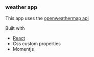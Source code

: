 ### weather app

This app uses the [openweathermap api](https://openweathermap.org/api)

Built with

- [React](https://reactjs.org/)
- Css custom properties
- Momentjs
